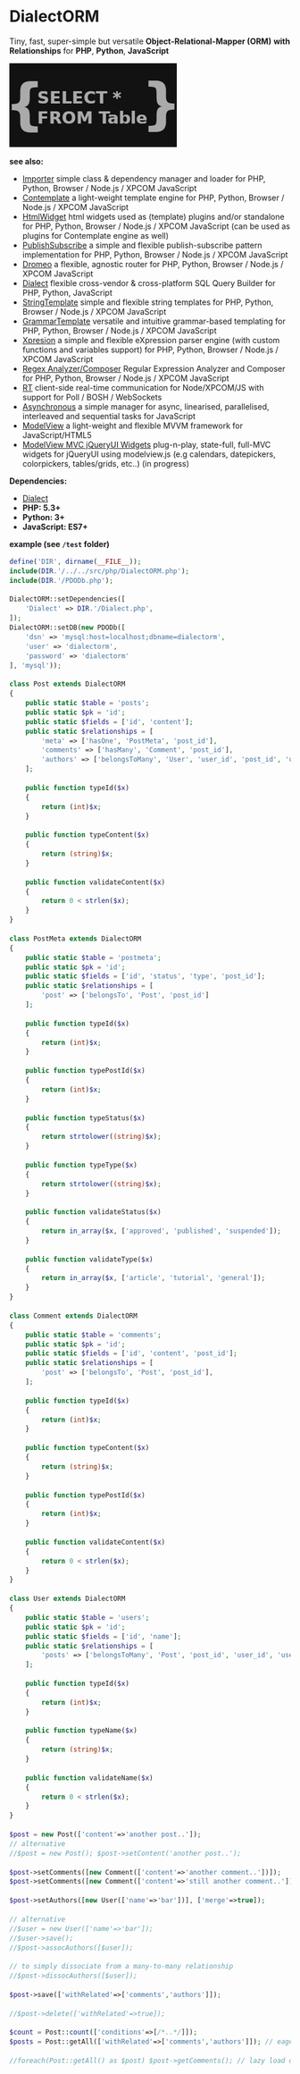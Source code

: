 # DialectORM

Tiny, fast, super-simple but versatile **Object-Relational-Mapper (ORM)** **with Relationships** for **PHP**, **Python**, **JavaScript**


![DialectORM](/dialectorm.jpg)

**see also:**  

* [Importer](https://github.com/foo123/Importer) simple class &amp; dependency manager and loader for PHP, Python, Browser / Node.js / XPCOM JavaScript
* [Contemplate](https://github.com/foo123/Contemplate) a light-weight template engine for PHP, Python, Browser / Node.js / XPCOM JavaScript
* [HtmlWidget](https://github.com/foo123/HtmlWidget) html widgets used as (template) plugins and/or standalone for PHP, Python, Browser / Node.js / XPCOM JavaScript (can be used as plugins for Contemplate engine as well)
* [PublishSubscribe](https://github.com/foo123/PublishSubscribe) a simple and flexible publish-subscribe pattern implementation for PHP, Python, Browser / Node.js / XPCOM JavaScript
* [Dromeo](https://github.com/foo123/Dromeo) a flexible, agnostic router for PHP, Python, Browser / Node.js / XPCOM JavaScript
* [Dialect](https://github.com/foo123/Dialect) flexible cross-vendor &amp; cross-platform SQL Query Builder for PHP, Python, JavaScript
* [StringTemplate](https://github.com/foo123/StringTemplate) simple and flexible string templates for PHP, Python, Browser / Node.js / XPCOM JavaScript
* [GrammarTemplate](https://github.com/foo123/GrammarTemplate) versatile and intuitive grammar-based templating for PHP, Python, Browser / Node.js / XPCOM JavaScript
* [Xpresion](https://github.com/foo123/Xpresion) a simple and flexible eXpression parser engine (with custom functions and variables support) for PHP, Python, Browser / Node.js / XPCOM JavaScript
* [Regex Analyzer/Composer](https://github.com/foo123/RegexAnalyzer) Regular Expression Analyzer and Composer for PHP, Python, Browser / Node.js / XPCOM JavaScript
* [RT](https://github.com/foo123/RT) client-side real-time communication for Node/XPCOM/JS with support for Poll / BOSH / WebSockets
* [Asynchronous](https://github.com/foo123/asynchronous.js) a simple manager for async, linearised, parallelised, interleaved and sequential tasks for JavaScript
* [ModelView](https://github.com/foo123/modelview.js) a light-weight and flexible MVVM framework for JavaScript/HTML5
* [ModelView MVC jQueryUI Widgets](https://github.com/foo123/modelview-widgets) plug-n-play, state-full, full-MVC widgets for jQueryUI using modelview.js (e.g calendars, datepickers, colorpickers, tables/grids, etc..) (in progress)



**Dependencies:**

* [Dialect](https://github.com/foo123/Dialect)
* **PHP: 5.3+**
* **Python: 3+**
* **JavaScript: ES7+**


**example (see `/test` folder)**

```php
define('DIR', dirname(__FILE__));
include(DIR.'/../../src/php/DialectORM.php');
include(DIR.'/PDODb.php');

DialectORM::setDependencies([
    'Dialect' => DIR.'/Dialect.php',
]);
DialectORM::setDB(new PDODb([
    'dsn' => 'mysql:host=localhost;dbname=dialectorm',
    'user' => 'dialectorm',
    'password' => 'dialectorm'
], 'mysql'));

class Post extends DialectORM
{
    public static $table = 'posts';
    public static $pk = 'id';
    public static $fields = ['id', 'content'];
    public static $relationships = [
        'meta' => ['hasOne', 'PostMeta', 'post_id'],
        'comments' => ['hasMany', 'Comment', 'post_id'],
        'authors' => ['belongsToMany', 'User', 'user_id', 'post_id', 'user_post'],
    ];

    public function typeId($x)
    {
        return (int)$x;
    }

    public function typeContent($x)
    {
        return (string)$x;
    }

    public function validateContent($x)
    {
        return 0 < strlen($x);
    }
}

class PostMeta extends DialectORM
{
    public static $table = 'postmeta';
    public static $pk = 'id';
    public static $fields = ['id', 'status', 'type', 'post_id'];
    public static $relationships = [
        'post' => ['belongsTo', 'Post', 'post_id']
    ];

    public function typeId($x)
    {
        return (int)$x;
    }

    public function typePostId($x)
    {
        return (int)$x;
    }

    public function typeStatus($x)
    {
        return strtolower((string)$x);
    }

    public function typeType($x)
    {
        return strtolower((string)$x);
    }

    public function validateStatus($x)
    {
        return in_array($x, ['approved', 'published', 'suspended']);
    }

    public function validateType($x)
    {
        return in_array($x, ['article', 'tutorial', 'general']);
    }
}

class Comment extends DialectORM
{
    public static $table = 'comments';
    public static $pk = 'id';
    public static $fields = ['id', 'content', 'post_id'];
    public static $relationships = [
        'post' => ['belongsTo', 'Post', 'post_id'],
    ];

    public function typeId($x)
    {
        return (int)$x;
    }

    public function typeContent($x)
    {
        return (string)$x;
    }

    public function typePostId($x)
    {
        return (int)$x;
    }

    public function validateContent($x)
    {
        return 0 < strlen($x);
    }
}

class User extends DialectORM
{
    public static $table = 'users';
    public static $pk = 'id';
    public static $fields = ['id', 'name'];
    public static $relationships = [
        'posts' => ['belongsToMany', 'Post', 'post_id', 'user_id', 'user_post'],
    ];

    public function typeId($x)
    {
        return (int)$x;
    }

    public function typeName($x)
    {
        return (string)$x;
    }

    public function validateName($x)
    {
        return 0 < strlen($x);
    }
}

$post = new Post(['content'=>'another post..']);
// alternative
//$post = new Post(); $post->setContent('another post..');

$post->setComments([new Comment(['content'=>'another comment..'])]);
$post->setComments([new Comment(['content'=>'still another comment..'])], ['merge'=>true]);

$post->setAuthors([new User(['name'=>'bar'])], ['merge'=>true]);

// alternative
//$user = new User(['name'=>'bar']);
//$user->save();
//$post->assocAuthors([$user]);

// to simply dissociate from a many-to-many relationship
//$post->dissocAuthors([$user]);

$post->save(['withRelated'=>['comments','authors']]);

//$post->delete(['withRelated'=>true]);

$count = Post::count(['conditions'=>[/*..*/]]);
$posts = Post::getAll(['withRelated'=>['comments','authors']]); // eager load of relationships, no N+1 problem

//foreach(Post::getAll() as $post) $post->getComments(); // lazy load of relationships, N+1 problem
```